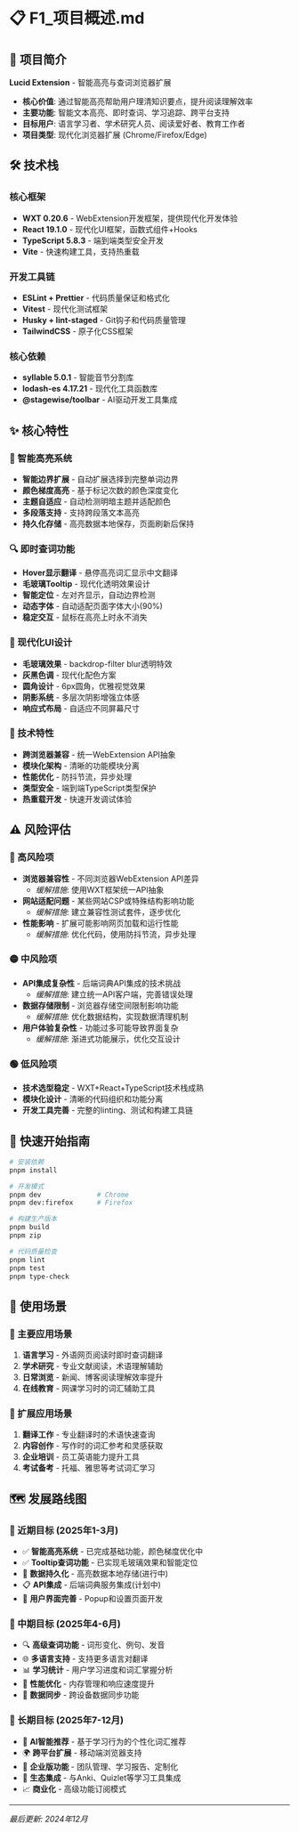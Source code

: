 # 📋 F1_项目概述.md

## 🎯 项目简介
**Lucid Extension** - 智能高亮与查词浏览器扩展
- **核心价值**: 通过智能高亮帮助用户理清知识要点，提升阅读理解效率
- **主要功能**: 智能文本高亮、即时查词、学习追踪、跨平台支持
- **目标用户**: 语言学习者、学术研究人员、阅读爱好者、教育工作者
- **项目类型**: 现代化浏览器扩展 (Chrome/Firefox/Edge)

## 🛠️ 技术栈
### 核心框架
- **WXT 0.20.6** - WebExtension开发框架，提供现代化开发体验
- **React 19.1.0** - 现代化UI框架，函数式组件+Hooks
- **TypeScript 5.8.3** - 端到端类型安全开发
- **Vite** - 快速构建工具，支持热重载

### 开发工具链
- **ESLint + Prettier** - 代码质量保证和格式化
- **Vitest** - 现代化测试框架
- **Husky + lint-staged** - Git钩子和代码质量管理
- **TailwindCSS** - 原子化CSS框架

### 核心依赖
- **syllable 5.0.1** - 智能音节分割库
- **lodash-es 4.17.21** - 现代化工具函数库
- **@stagewise/toolbar** - AI驱动开发工具集成

## ✨ 核心特性
### 🎯 智能高亮系统
- **智能边界扩展** - 自动扩展选择到完整单词边界
- **颜色梯度高亮** - 基于标记次数的颜色深度变化
- **主题自适应** - 自动检测明暗主题并适配颜色
- **多段落支持** - 支持跨段落文本高亮
- **持久化存储** - 高亮数据本地保存，页面刷新后保持

### 🔍 即时查词功能
- **Hover显示翻译** - 悬停高亮词汇显示中文翻译
- **毛玻璃Tooltip** - 现代化透明效果设计
- **智能定位** - 左对齐显示，自动边界检测
- **动态字体** - 自动适配页面字体大小(90%)
- **稳定交互** - 鼠标在高亮上时永不消失

### 🎨 现代化UI设计
- **毛玻璃效果** - backdrop-filter blur透明特效
- **灰黑色调** - 现代化配色方案
- **圆角设计** - 6px圆角，优雅视觉效果
- **阴影系统** - 多层次阴影增强立体感
- **响应式布局** - 自适应不同屏幕尺寸

### 🔧 技术特性
- **跨浏览器兼容** - 统一WebExtension API抽象
- **模块化架构** - 清晰的功能模块分离
- **性能优化** - 防抖节流，异步处理
- **类型安全** - 端到端TypeScript类型保护
- **热重载开发** - 快速开发调试体验

## ⚠️ 风险评估
### 🔴 高风险项
- **浏览器兼容性** - 不同浏览器WebExtension API差异
  - *缓解措施*: 使用WXT框架统一API抽象
- **网站适配问题** - 某些网站CSP或特殊结构影响功能
  - *缓解措施*: 建立兼容性测试套件，逐步优化
- **性能影响** - 扩展可能影响网页加载和运行性能
  - *缓解措施*: 优化代码，使用防抖节流，异步处理

### 🟡 中风险项
- **API集成复杂性** - 后端词典API集成的技术挑战
  - *缓解措施*: 建立统一API客户端，完善错误处理
- **数据存储限制** - 浏览器存储空间限制影响功能
  - *缓解措施*: 优化数据结构，实现数据清理机制
- **用户体验复杂性** - 功能过多可能导致界面复杂
  - *缓解措施*: 渐进式功能展示，优化交互设计

### 🟢 低风险项
- **技术选型稳定** - WXT+React+TypeScript技术栈成熟
- **模块化设计** - 清晰的代码组织和功能分离
- **开发工具完善** - 完整的linting、测试和构建工具链

## 🚀 快速开始指南
```bash
# 安装依赖
pnpm install

# 开发模式
pnpm dev              # Chrome
pnpm dev:firefox      # Firefox

# 构建生产版本
pnpm build
pnpm zip

# 代码质量检查
pnpm lint
pnpm test
pnpm type-check
```

## 📱 使用场景
### 🎯 主要应用场景
1. **语言学习** - 外语网页阅读时即时查词翻译
2. **学术研究** - 专业文献阅读，术语理解辅助
3. **日常浏览** - 新闻、博客阅读理解效率提升
4. **在线教育** - 网课学习时的词汇辅助工具

### 🚀 扩展应用场景
1. **翻译工作** - 专业翻译时的术语快速查询
2. **内容创作** - 写作时的词汇参考和灵感获取
3. **企业培训** - 员工英语能力提升工具
4. **考试备考** - 托福、雅思等考试词汇学习

## 🗺️ 发展路线图
### 📅 近期目标 (2025年1-3月)
- ✅ **智能高亮系统** - 已完成基础功能，颜色梯度优化中
- ✅ **Tooltip查词功能** - 已实现毛玻璃效果和智能定位
- 🔄 **数据持久化** - 高亮数据本地存储(进行中)
- 📋 **API集成** - 后端词典服务集成(计划中)
- 🎯 **用户界面完善** - Popup和设置页面开发

### 📅 中期目标 (2025年4-6月)
- 🔍 **高级查词功能** - 词形变化、例句、发音
- 🌐 **多语言支持** - 支持更多语言对翻译
- 📊 **学习统计** - 用户学习进度和词汇掌握分析
- 🔧 **性能优化** - 内存管理和响应速度提升
- 🔄 **数据同步** - 跨设备数据同步功能

### 📅 长期目标 (2025年7-12月)
- 🤖 **AI智能推荐** - 基于学习行为的个性化词汇推荐
- 🌍 **跨平台扩展** - 移动端浏览器支持
- 🏢 **企业版功能** - 团队管理、学习报告、定制化
- 🔗 **生态集成** - 与Anki、Quizlet等学习工具集成
- 📈 **商业化** - 高级功能订阅模式

---
*最后更新: 2024年12月*
